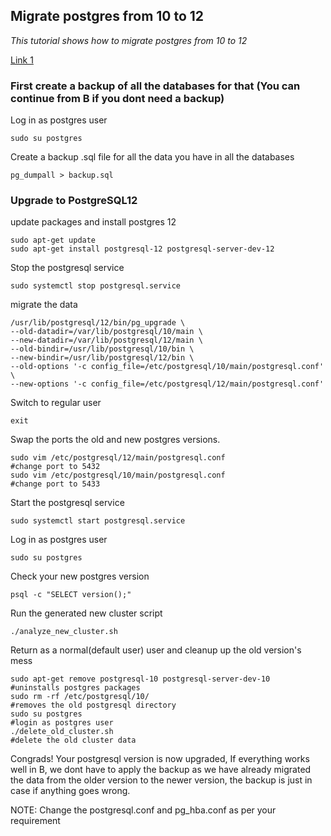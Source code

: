 **Migrate postgres from 10 to 12**
----
_This tutorial shows how to migrate postgres from 10 to 12_

[Link 1](https://stackoverflow.com/questions/60409585/how-to-upgrade-postgresql-database-from-10-to-12-without-losing-data-for-openpro)

### First create a backup of all the databases for that (You can continue from B if you dont need a backup)
Log in as postgres user
```
sudo su postgres
```
Create a backup .sql file for all the data you have in all the databases
```
pg_dumpall > backup.sql
```

### Upgrade to PostgreSQL12

update packages and install postgres 12
```
sudo apt-get update
sudo apt-get install postgresql-12 postgresql-server-dev-12
```
Stop the postgresql service
```
sudo systemctl stop postgresql.service
```

migrate the data
```
/usr/lib/postgresql/12/bin/pg_upgrade \
--old-datadir=/var/lib/postgresql/10/main \
--new-datadir=/var/lib/postgresql/12/main \
--old-bindir=/usr/lib/postgresql/10/bin \
--new-bindir=/usr/lib/postgresql/12/bin \
--old-options '-c config_file=/etc/postgresql/10/main/postgresql.conf' \
--new-options '-c config_file=/etc/postgresql/12/main/postgresql.conf'
```
Switch to regular user
```
exit
```
Swap the ports the old and new postgres versions.
```
sudo vim /etc/postgresql/12/main/postgresql.conf
#change port to 5432
sudo vim /etc/postgresql/10/main/postgresql.conf
#change port to 5433
```
Start the postgresql service
```
sudo systemctl start postgresql.service
```
Log in as postgres user
```
sudo su postgres
```
Check your new postgres version
```
psql -c "SELECT version();"
```
Run the generated new cluster script
```
./analyze_new_cluster.sh
```
Return as a normal(default user) user and cleanup up the old version's mess
```
sudo apt-get remove postgresql-10 postgresql-server-dev-10
#uninstalls postgres packages
sudo rm -rf /etc/postgresql/10/
#removes the old postgresql directory
sudo su postgres
#login as postgres user
./delete_old_cluster.sh
#delete the old cluster data
```
Congrads! Your postgresql version is now upgraded, If everything works well in B, we dont have to apply the backup as we have already migrated the data from the older version to the newer version, the backup is just in case if anything goes wrong.

NOTE: Change the postgresql.conf and pg_hba.conf as per your requirement
